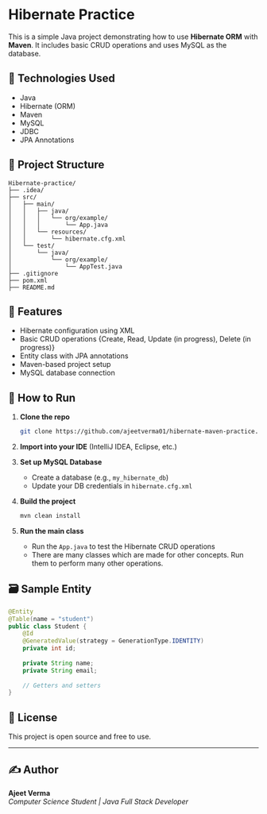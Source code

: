 # Hibernate Practice

This is a simple Java project demonstrating how to use **Hibernate ORM** with **Maven**. It includes basic CRUD operations and uses MySQL as the database.

## 🔧 Technologies Used

- Java
- Hibernate (ORM)
- Maven
- MySQL
- JDBC
- JPA Annotations

## 📁 Project Structure

```
Hibernate-practice/
├── .idea/
├── src/
│   ├── main/
│   │   ├── java/
│   │   │   └── org/example/
│   │   │       └── App.java
│   │   └── resources/
│   │       └── hibernate.cfg.xml
│   └── test/
│       └── java/
│           └── org/example/
│               └── AppTest.java
├── .gitignore
├── pom.xml
├── README.md
```

## 📌 Features

- Hibernate configuration using XML
- Basic CRUD operations {Create, Read, Update (in progress), Delete (in progress)}
- Entity class with JPA annotations
- Maven-based project setup
- MySQL database connection

## 🚀 How to Run

1. **Clone the repo**
   ```bash
   git clone https://github.com/ajeetverma01/hibernate-maven-practice.git
   ```

2. **Import into your IDE** (IntelliJ IDEA, Eclipse, etc.)

3. **Set up MySQL Database**
    - Create a database (e.g., `my_hibernate_db`)
    - Update your DB credentials in `hibernate.cfg.xml`

4. **Build the project**
   ```bash
   mvn clean install
   ```

5. **Run the main class**
    - Run the `App.java` to test the Hibernate CRUD operations
    - There are many classes which are made for other concepts. Run them to perform many other operations.

## 🗃️ Sample Entity

```java
@Entity
@Table(name = "student")
public class Student {
    @Id
    @GeneratedValue(strategy = GenerationType.IDENTITY)
    private int id;
    
    private String name;
    private String email;
    
    // Getters and setters
}
```

## 📄 License

This project is open source and free to use.

---

## ✍️ Author

**Ajeet Verma**  
_Computer Science Student | Java Full Stack Developer_
